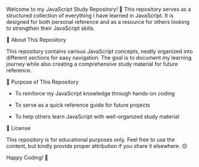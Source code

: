 Welcome to my JavaScript Study Repository! 🚀 This repository serves as a structured collection of everything I have learned in JavaScript. It is designed for both personal reference and as a resource for others looking to strengthen their JavaScript skills.

📌 About This Repository

This repository contains various JavaScript concepts, neatly organized into different sections for easy navigation. The goal is to document my learning journey while also creating a comprehensive study material for future reference.


🎯 Purpose of This Repository

- To reinforce my JavaScript knowledge through hands-on coding

- To serve as a quick reference guide for future projects

- To help others learn JavaScript with well-organized study material

📜 License

This repository is for educational purposes only. Feel free to use the content, but kindly provide proper attribution if you share it elsewhere. 😊

Happy Coding! 🚀